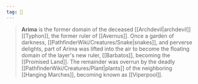 ```yaml
---
tag: 🌌
---
```

> **Arima** is the former domain of the deceased [[Archdevil|archdevil]] [[Typhon]], the former ruler of [[Avernus]]. Once a garden of darkness, [[PathfinderWiki/Creatures/Snake|snakes]], and perverse delights, part of Arima was lifted into the air to become the floating domain of the layer's new ruler, [[Barbatos]], becoming the [[Promised Land]]. The remainder was overrun by the deadly [[PathfinderWiki/Creatures/Plant|plants]] of the neighboring [[Hanging Marches]], becoming known as [[Viperpool]].








